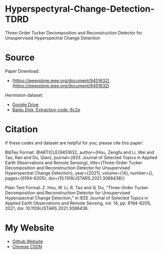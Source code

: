 # Hyperspectyral-Change-Detection-TDRD
Three-Order Tucker Decomposition and Reconstruction Detector for Unsupervised Hyperspectral Change Detection

# Source
Paper Download:
- [https://ieeexplore.ieee.org/document/9451632](https://ieeexplore.ieee.org/document/9451632)

Hermiston dataset:
- [Google Drive](https://drive.google.com/file/d/1-UqfGNsWXY3UnCjyG1WaDOxietuwF2XG/view?usp=sharing)
- [Baidu Disk, Extraction code: 6c2e](https://pan.baidu.com/s/1u7gHjKtIGZXH3ykCX9APxw)

# Citation
If these codes and dataset are helpful for you, please cite this paper:

BibTex Format:
@ARTICLE{9451632,  author={Hou, Zengfu and Li, Wei and Tao, Ran and Du, Qian},  journal={IEEE Journal of Selected Topics in Applied Earth Observations and Remote Sensing},   title={Three-Order Tucker Decomposition and Reconstruction Detector for Unsupervised Hyperspectral Change Detection},   year={2021},  volume={14},  number={},  pages={6194-6205},  doi={10.1109/JSTARS.2021.3088438}}

Plain Text Format:
Z. Hou, W. Li, R. Tao and Q. Du, "Three-Order Tucker Decomposition and Reconstruction Detector for Unsupervised Hyperspectral Change Detection," in IEEE Journal of Selected Topics in Applied Earth Observations and Remote Sensing, vol. 14, pp. 6194-6205, 2021, doi: 10.1109/JSTARS.2021.3088438.

# My Website
- [Github Website](https://zephyrhours.github.io/)
- [Chinese CSDN](https://blog.csdn.net/NBDwo)
